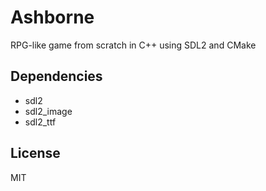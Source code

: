 # Ashborne
RPG-like game from scratch in C++ using SDL2 and CMake

## Dependencies
 - sdl2
 - sdl2_image
 - sdl2_ttf

## License
MIT